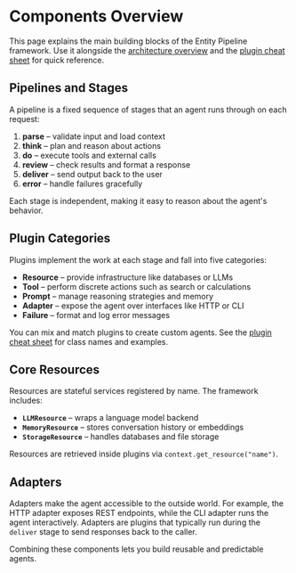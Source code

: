 # Components Overview

This page explains the main building blocks of the Entity Pipeline framework.
Use it alongside the [architecture overview](architecture.md) and the
[plugin cheat sheet](plugin_cheatsheet.md) for quick reference.

## Pipelines and Stages

A pipeline is a fixed sequence of stages that an agent runs through on each
request:

1. **parse** – validate input and load context
2. **think** – plan and reason about actions
3. **do** – execute tools and external calls
4. **review** – check results and format a response
5. **deliver** – send output back to the user
6. **error** – handle failures gracefully

Each stage is independent, making it easy to reason about the agent's behavior.

## Plugin Categories

Plugins implement the work at each stage and fall into five categories:

- **Resource** – provide infrastructure like databases or LLMs
- **Tool** – perform discrete actions such as search or calculations
- **Prompt** – manage reasoning strategies and memory
- **Adapter** – expose the agent over interfaces like HTTP or CLI
- **Failure** – format and log error messages

You can mix and match plugins to create custom agents.
See the [plugin cheat sheet](plugin_cheatsheet.md) for class names and examples.

## Core Resources

Resources are stateful services registered by name. The framework includes:

- **`LLMResource`** – wraps a language model backend
- **`MemoryResource`** – stores conversation history or embeddings
- **`StorageResource`** – handles databases and file storage

Resources are retrieved inside plugins via `context.get_resource("name")`.

## Adapters

Adapters make the agent accessible to the outside world. For example,
the HTTP adapter exposes REST endpoints, while the CLI adapter runs the
agent interactively. Adapters are plugins that typically run during the
`deliver` stage to send responses back to the caller.

Combining these components lets you build reusable and predictable agents.

